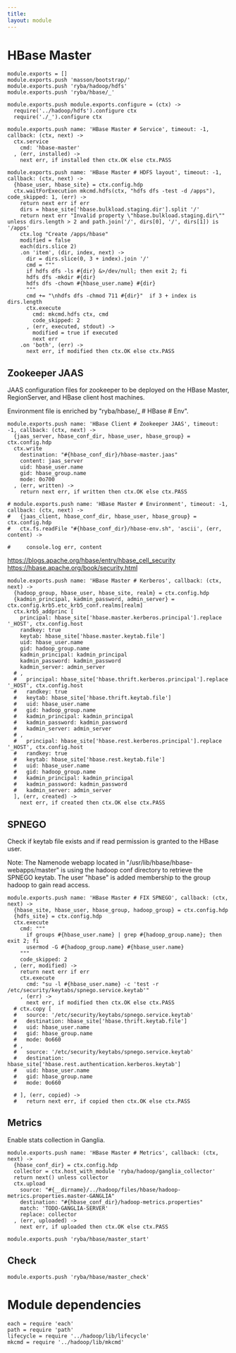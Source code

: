 ```yaml
---
title: 
layout: module
---
```


# HBase Master

    module.exports = []
    module.exports.push 'masson/bootstrap/'
    module.exports.push 'ryba/hadoop/hdfs'
    module.exports.push 'ryba/hbase/_'

    module.exports.push module.exports.configure = (ctx) ->
      require('../hadoop/hdfs').configure ctx
      require('./_').configure ctx

    module.exports.push name: 'HBase Master # Service', timeout: -1, callback: (ctx, next) ->
      ctx.service
        cmd: 'hbase-master'
      , (err, installed) ->
        next err, if installed then ctx.OK else ctx.PASS

    module.exports.push name: 'HBase Master # HDFS layout', timeout: -1, callback: (ctx, next) ->
      {hbase_user, hbase_site} = ctx.config.hdp
      ctx.waitForExecution mkcmd.hdfs(ctx, "hdfs dfs -test -d /apps"), code_skipped: 1, (err) ->
        return next err if err
        dirs = hbase_site['hbase.bulkload.staging.dir'].split '/'
        return next err "Invalid property \"hbase.bulkload.staging.dir\"" unless dirs.length > 2 and path.join('/', dirs[0], '/', dirs[1]) is '/apps'
        ctx.log "Create /apps/hbase"
        modified = false
        each(dirs.slice 2)
        .on 'item', (dir, index, next) ->
          dir = dirs.slice(0, 3 + index).join '/'
          cmd = """
          if hdfs dfs -ls #{dir} &>/dev/null; then exit 2; fi
          hdfs dfs -mkdir #{dir}
          hdfs dfs -chown #{hbase_user.name} #{dir}
          """
          cmd += "\nhdfs dfs -chmod 711 #{dir}"  if 3 + index is dirs.length
          ctx.execute
            cmd: mkcmd.hdfs ctx, cmd
            code_skipped: 2
          , (err, executed, stdout) ->
            modified = true if executed
            next err
        .on 'both', (err) ->
          next err, if modified then ctx.OK else ctx.PASS

## Zookeeper JAAS

JAAS configuration files for zookeeper to be deployed on the HBase Master, 
RegionServer, and HBase client host machines.

Environment file is enriched by "ryba/hbase/_ # HBase # Env".

    module.exports.push name: 'HBase Client # Zookeeper JAAS', timeout: -1, callback: (ctx, next) ->
      {jaas_server, hbase_conf_dir, hbase_user, hbase_group} = ctx.config.hdp
      ctx.write
        destination: "#{hbase_conf_dir}/hbase-master.jaas"
        content: jaas_server
        uid: hbase_user.name
        gid: hbase_group.name
        mode: 0o700
      , (err, written) ->
        return next err, if written then ctx.OK else ctx.PASS

    # module.exports.push name: 'HBase Master # Environment', timeout: -1, callback: (ctx, next) ->
    #   {jaas_client, hbase_conf_dir, hbase_user, hbase_group} = ctx.config.hdp
    #   ctx.fs.readFile "#{hbase_conf_dir}/hbase-env.sh", 'ascii', (err, content) ->
        
    #     console.log err, content

https://blogs.apache.org/hbase/entry/hbase_cell_security
https://hbase.apache.org/book/security.html

    module.exports.push name: 'HBase Master # Kerberos', callback: (ctx, next) ->
      {hadoop_group, hbase_user, hbase_site, realm} = ctx.config.hdp
      {kadmin_principal, kadmin_password, admin_server} = ctx.config.krb5.etc_krb5_conf.realms[realm]
      ctx.krb5_addprinc [
        principal: hbase_site['hbase.master.kerberos.principal'].replace '_HOST', ctx.config.host
        randkey: true
        keytab: hbase_site['hbase.master.keytab.file']
        uid: hbase_user.name
        gid: hadoop_group.name
        kadmin_principal: kadmin_principal
        kadmin_password: kadmin_password
        kadmin_server: admin_server
      # ,
      #   principal: hbase_site['hbase.thrift.kerberos.principal'].replace '_HOST', ctx.config.host
      #   randkey: true
      #   keytab: hbase_site['hbase.thrift.keytab.file']
      #   uid: hbase_user.name
      #   gid: hadoop_group.name
      #   kadmin_principal: kadmin_principal
      #   kadmin_password: kadmin_password
      #   kadmin_server: admin_server
      # ,
      #   principal: hbase_site['hbase.rest.kerberos.principal'].replace '_HOST', ctx.config.host
      #   randkey: true
      #   keytab: hbase_site['hbase.rest.keytab.file']
      #   uid: hbase_user.name
      #   gid: hadoop_group.name
      #   kadmin_principal: kadmin_principal
      #   kadmin_password: kadmin_password
      #   kadmin_server: admin_server
      ], (err, created) ->
        next err, if created then ctx.OK else ctx.PASS

## SPNEGO

Check if keytab file exists and if read permission is granted to the HBase user.

Note: The Namenode webapp located in "/usr/lib/hbase/hbase-webapps/master" is
using the hadoop conf directory to retrieve the SPNEGO keytab. The user "hbase"
is added membership to the group hadoop to gain read access.

    module.exports.push name: 'HBase Master # FIX SPNEGO', callback: (ctx, next) ->
      {hbase_site, hbase_user, hbase_group, hadoop_group} = ctx.config.hdp
      {hdfs_site} = ctx.config.hdp
      ctx.execute
        cmd: """
          if groups #{hbase_user.name} | grep #{hadoop_group.name}; then exit 2; fi
          usermod -G #{hadoop_group.name} #{hbase_user.name}
        """
        code_skipped: 2
      , (err, modified) ->
        return next err if err
        ctx.execute
          cmd: "su -l #{hbase_user.name} -c 'test -r /etc/security/keytabs/spnego.service.keytab'"
        , (err) ->
          next err, if modified then ctx.OK else ctx.PASS
      # ctx.copy [
      #   source: '/etc/security/keytabs/spnego.service.keytab'
      #   destination: hbase_site['hbase.thrift.keytab.file']
      #   uid: hbase_user.name
      #   gid: hbase_group.name
      #   mode: 0o660
      # ,
      #   source: '/etc/security/keytabs/spnego.service.keytab'
      #   destination: hbase_site['hbase.rest.authentication.kerberos.keytab']
      #   uid: hbase_user.name
      #   gid: hbase_group.name
      #   mode: 0o660
      
      # ], (err, copied) ->
      #   return next err, if copied then ctx.OK else ctx.PASS

## Metrics

Enable stats collection in Ganglia.

    module.exports.push name: 'HBase Master # Metrics', callback: (ctx, next) ->
      {hbase_conf_dir} = ctx.config.hdp
      collector = ctx.host_with_module 'ryba/hadoop/ganglia_collector'
      return next() unless collector
      ctx.upload
        source: "#{__dirname}/../hadoop/files/hbase/hadoop-metrics.properties.master-GANGLIA"
        destination: "#{hbase_conf_dir}/hadoop-metrics.properties"
        match: 'TODO-GANGLIA-SERVER'
        replace: collector
      , (err, uploaded) ->
        next err, if uploaded then ctx.OK else ctx.PASS

    module.exports.push 'ryba/hbase/master_start'

## Check

    module.exports.push 'ryba/hbase/master_check'

# Module dependencies

    each = require 'each'
    path = require 'path'
    lifecycle = require '../hadoop/lib/lifecycle'
    mkcmd = require '../hadoop/lib/mkcmd'

[HBASE-8409]: https://issues.apache.org/jira/browse/HBASE-8409

